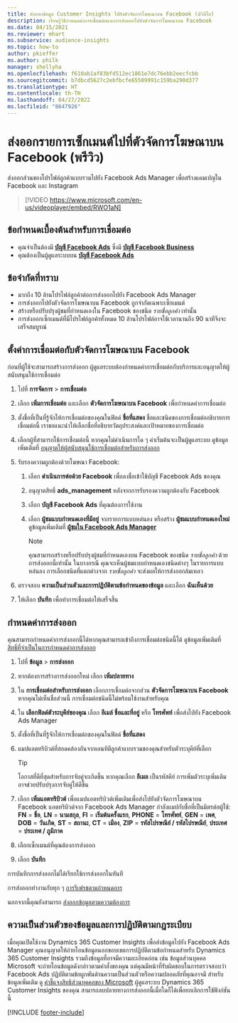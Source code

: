 ```yaml
---
title: ส่งออกข้อมูล Customer Insights ไปยังตัวจัดการโฆษณาบน Facebook (มีวิดีโอ)
description: เรียนรู้วิธีกำหนดค่าการเชื่อมต่อและการส่งออกไปยังตัวจัดการโฆษณาบน Facebook
ms.date: 04/15/2021
ms.reviewer: mhart
ms.subservice: audience-insights
ms.topic: how-to
author: pkieffer
ms.author: philk
manager: shellyha
ms.openlocfilehash: f610ab1af83bfd512ec1861e7dc76ebb2eecfcbb
ms.sourcegitcommit: b7dbcd5627c2ebfbcfe65589991c159ba290d377
ms.translationtype: HT
ms.contentlocale: th-TH
ms.lasthandoff: 04/27/2022
ms.locfileid: "8647926"
---
```

# <a name="export-segments-list-to-facebook-ads-manager-preview"></a>ส่งออกรายการเซ็กเมนต์ไปที่ตัวจัดการโฆษณาบน Facebook (พรีวิว)

ส่งออกส่วนของโปรไฟล์ลูกค้าแบบรวมไปยัง Facebook Ads Manager เพื่อสร้างแคมเปญใน Facebook และ Instagram

> [!VIDEO https://www.microsoft.com/en-us/videoplayer/embed/RWO1aN]

## <a name="prerequisites-for-connection"></a>ข้อกำหนดเบื้องต้นสำหรับการเชื่อมต่อ

- คุณจําเป็นต้องมี [**บัญชี Facebook Ads**](https://www.facebook.com/business/learn/lessons/step-by-step-ads-manager-account) ซึ่งมี [**บัญชี Facebook Business**](https://business.facebook.com/)
- คุณต้องเป็นผู้ดูแลระบบบน [**บัญชี Facebook Ads**](https://www.facebook.com/business/learn/lessons/step-by-step-ads-manager-account)

## <a name="known-limitations"></a>ข้อจำกัดที่ทราบ

- มากถึง 10 ล้านโปรไฟล์ลูกค้าต่อการส่งออกไปยัง Facebook Ads Manager
- การส่งออกไปยังตัวจัดการโฆษณาบน Facebook ถูกจำกัดเฉพาะเซ็กเมนต์
- สร้างหรือปรับปรุงผู้ชมที่กำหนดเองใน Facebook ของชนิด *รายชื่อลูกค้า* เท่านั้น
- การส่งออกเซ็กเมนต์ที่มีโปรไฟล์ลูกค้าทั้งหมด 10 ล้านโปรไฟล์อาจใช้เวลานานถึง 90 นาทีจึงจะเสร็จสมบูรณ์

## <a name="set-up-connection-to-facebook-ads-manager"></a>ตั้งค่าการเชื่อมต่อกับตัวจัดการโฆษณาบน Facebook

ก่อนที่ผู้ใช้จะสามารถสร้างการส่งออก ผู้ดูแลระบบต้องกำหนดค่าการเชื่อมต่อกับบริการและอนุญาตให้ผู้สนับสนุนใช้การเชื่อมต่อ

1. ไปที่ **การจัดการ** > **การเชื่อมต่อ**

1. เลือก **เพิ่มการเชื่อมต่อ** และเลือก **ตัวจัดการโฆษณาบน Facebook** เพื่อกำหนดค่าการเชื่อมต่อ

1. ตั้งชื่อที่เป็นที่รู้จักให้การเชื่อมต่อของคุณในฟิลด์ **ชื่อที่แสดง** ชื่อและชนิดของการเชื่อมต่ออธิบายการเชื่อมต่อนี้ เราขอแนะนำให้เลือกชื่อที่อธิบายวัตถุประสงค์และเป้าหมายของการเชื่อมต่อ

1. เลือกผู้ที่สามารถใช้การเชื่อมต่อนี้ หากคุณไม่ดำเนินการใด ๆ ค่าเริ่มต้นจะเป็นผู้ดูแลระบบ ดูข้อมูลเพิ่มเติมที่ [อนุญาตให้ผู้สนับสนุนใช้การเชื่อมต่อสำหรับการส่งออก](connections.md#allow-contributors-to-use-a-connection-for-exports)

1. รับรองความถูกต้องด้วยโฆษณา Facebook: 

   1. เลือก **ดำเนินการต่อด้วย Facebook** เพื่อลงชื่อเข้าใช้บัญชี Facebook Ads ของคุณ

   1. อนุญาตสิทธิ์ **ads_management** หลังจากการรับรองความถูกต้องกับ Facebook

   1. เลือก **บัญชี Facebook Ads** ที่คุณต้องการใช้งาน

   1. เลือก **ผู้ชมแบบกำหนดเองที่มีอยู่** จากรายการแบบหล่นลง หรือสร้าง **ผู้ชมแบบกำหนดเองใหม่** ดูข้อมูลเพิ่มเติมที่ [**ผู้ชมใน Facebook Ads Manager**](https://www.facebook.com/business/help/744354708981227?id=2469097953376494)
      > [!NOTE]
      > คุณสามารถสร้างหรือปรับปรุงผู้ชมที่กำหนดเองบน Facebook ของชนิด *รายชื่อลูกค้า* ด้วยการส่งออกนี้เท่านั้น ในบางกรณี คุณจะเห็นผู้ชมแบบกำหนดเองชนิดต่างๆ ในรายการแบบหล่นลง การเลือกชนิดที่แตกต่างจาก *รายชื่อลูกค้า* จะส่งผลให้การส่งออกล้มเหลว 

1. ตรวจสอบ **ความเป็นส่วนตัวและการปฏิบัติตามข้อกำหนดของข้อมูล** และเลือก **ฉันเห็นด้วย**

1. ให้เลือก **บันทึก** เพื่อทำการเชื่อมต่อให้เสร็จสิ้น

## <a name="configure-an-export"></a>กำหนดค่าการส่งออก

คุณสามารถกำหนดค่าการส่งออกนี้ได้หากคุณสามารถเข้าถึงการเชื่อมต่อชนิดนี้ได้ ดูข้อมูลเพิ่มเติมที่ [สิทธิ์ที่จำเป็นในการกำหนดค่าการส่งออก](export-destinations.md#set-up-a-new-export)

1. ไปที่ **ข้อมูล** > **การส่งออก**

1. หากต้องการสร้างการส่งออกใหม่ เลือก **เพิ่มปลายทาง** 

1. ใน **การเชื่อมต่อสำหรับการส่งออก** เลือกการเชื่อมต่อจากส่วน **ตัวจัดการโฆษณาบน Facebook** หากคุณไม่เห็นชื่อส่วนนี้ การเชื่อมต่อชนิดนี้ไม่พร้อมใช้งานสำหรับคุณ

1. ใน **เลือกฟิลด์ตัวระบุคีย์ของคุณ** เลือก **อีเมล์** **ชื่อและที่อยู่** หรือ **โทรศัพท์** เพื่อส่งไป่ยัง Facebook Ads Manager 

1. ตั้งชื่อที่เป็นที่รู้จักให้การเชื่อมต่อของคุณในฟิลด์ **ชื่อที่แสดง**

1. แมปแอตทริบิวต์ที่สอดคล้องกันจากเอนทิตีลูกค้าแบบรวมของคุณสำหรับตัวระบุคีย์ที่เลือก
   > [!TIP]
   > โอกาสที่ดีที่สุดสำหรับการจับคู่จะเกิดขึ้น หากคุณเลือก **อีเมล** เป็นรหัสคีย์ การเพิ่มตัวระบุเพิ่มเติมอาจช่วยปรับปรุงการจับคู่ให้ดีขึ้น

1. เลือก **เพิ่มแอตทริบิวต์** เพื่อแมปแอตทริบิวต์เพิ่มเติมเพื่อส่งไปยังตัวจัดการโฆษณาบน Facebook แอตทริบิวต์จาก Facebook Ads Manager กำลังแมปกับชื่อที่เป็นมิตรต่อผู้ใช้: **FN** = **ชื่อ**, **LN** = **นามสกุล**, **FI** = **เริ่มต้นครั้งแรก**, **PHONE** = **โทรศัพท์**, **GEN** = **เพศ**, **DOB** = **วันเกิด**, **ST** = **สถานะ**, **CT** = **เมือง**, **ZIP** = **รหัสไปรษณีย์ / รหัสไปรษณีย์**, **ประเทศ** = **ประเทศ / ภูมิภาค**

1. เลือกเซ็กเมนต์ที่คุณต้องการส่งออก

1. เลือก **บันทึก**

การบันทึกการส่งออกไม่ได้เรียกใช้การส่งออกในทันที

การส่งออกทำงานกับทุก ๆ [การรีเฟรชตามกำหนดการ](system.md#schedule-tab) 

นอกจากนี้คุณยังสามารถ [ส่งออกข้อมูลตามความต้องการ](export-destinations.md#run-exports-on-demand) 

## <a name="data-privacy-and-compliance"></a>ความเป็นส่วนตัวของข้อมูลและการปฏิบัติตามกฎระเบียบ

เมื่อคุณเปิดใช้งาน Dynamics 365 Customer Insights เพื่อส่งข้อมูลไปยัง Facebook Ads Manager คุณอนุญาตให้ถ่ายโอนข้อมูลนอกขอบเขตการปฏิบัติตามข้อกำหนดสำหรับ Dynamics 365 Customer Insights รวมถึงข้อมูลที่อาจมีความละเอียดอ่อน เช่น ข้อมูลส่วนบุคคล Microsoft จะถ่ายโอนข้อมูลดังกล่าวตามคำสั่งของคุณ แต่คุณมีหน้าที่รับผิดชอบในการตรวจสอบว่า Facebook Ads ปฏิบัติตามข้อผูกพันด้านความเป็นส่วนตัวหรือความปลอดภัยที่คุณอาจมี สำหรับข้อมูลเพิ่มเติม ดู [คำชี้แจงสิทธิส่วนบุคคลของ Microsoft](https://go.microsoft.com/fwlink/?linkid=396732)
ผู้ดูแลระบบ Dynamics 365 Customer Insights ของคุณ สามารถลบปลายทางการส่งออกนี้เมื่อใดก็ได้เพื่อยกเลิกการใช้ฟังก์ชันนี้


[!INCLUDE [footer-include](includes/footer-banner.md)]
